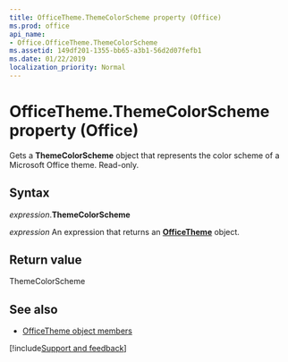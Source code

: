 ```yaml
---
title: OfficeTheme.ThemeColorScheme property (Office)
ms.prod: office
api_name:
- Office.OfficeTheme.ThemeColorScheme
ms.assetid: 149df201-1355-bb65-a3b1-56d2d07fefb1
ms.date: 01/22/2019
localization_priority: Normal
---
```



# OfficeTheme.ThemeColorScheme property (Office)

Gets a **ThemeColorScheme** object that represents the color scheme of a Microsoft Office theme. Read-only.


## Syntax

_expression_.**ThemeColorScheme**

_expression_ An expression that returns an **[OfficeTheme](Office.OfficeTheme.md)** object.


## Return value

ThemeColorScheme


## See also

- [OfficeTheme object members](overview/library-reference/officetheme-members-office.md)



[!include[Support and feedback](~/includes/feedback-boilerplate.md)]